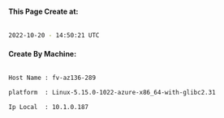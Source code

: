 
   
#### This Page Create at:

```bash

2022-10-20 - 14:50:21 UTC

```

#### Create By Machine:

```bash

Host Name : fv-az136-289

platform  : Linux-5.15.0-1022-azure-x86_64-with-glibc2.31

Ip Local  : 10.1.0.187

```

